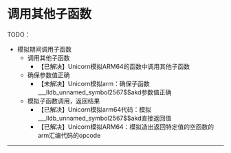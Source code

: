 # 调用其他子函数

TODO：

* 模拟期间调用子函数
  * 调用其他子函数
    * 【已解决】Unicorn模拟ARM64的函数中调用其他子函数
  * 确保参数值正确
    * 【未解决】Unicorn模拟arm：确保子函数___lldb_unnamed_symbol2567$$akd参数值正确
  * 模拟子函数调用，返回结果
    * 【已解决】Unicorn模拟arm64代码：模拟___lldb_unnamed_symbol2567$$akd直接返回值
    * 【已解决】Unicorn模拟ARM64：模拟造出返回特定值的空函数的arm汇编代码的opcode

---
